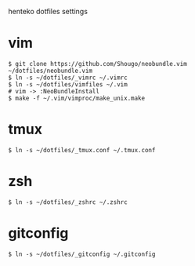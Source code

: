 henteko dotfiles settings

# vim
```
$ git clone https://github.com/Shougo/neobundle.vim ~/dotfiles/neobundle.vim
$ ln -s ~/dotfiles/_vimrc ~/.vimrc
$ ln -s ~/dotfiles/vimfiles ~/.vim
# vim -> :NeoBundleInstall
$ make -f ~/.vim/vimproc/make_unix.make
```

# tmux
```
$ ln -s ~/dotfiles/_tmux.conf ~/.tmux.conf
```

# zsh
```
$ ln -s ~/dotfiles/_zshrc ~/.zshrc
```

# gitconfig
```
$ ln -s ~/dotfiles/_gitconfig ~/.gitconfig
```
